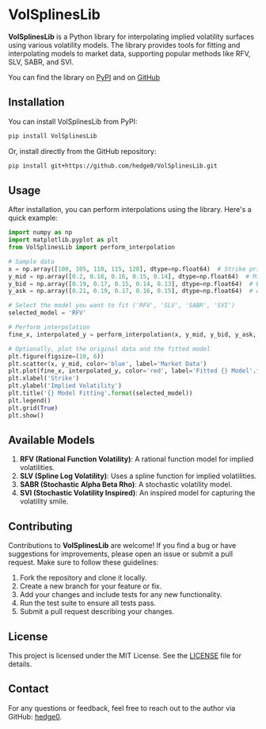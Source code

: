 # VolSplinesLib

**VolSplinesLib** is a Python library for interpolating implied volatility surfaces using various volatility models. The library provides tools for fitting and interpolating models to market data, supporting popular methods like RFV, SLV, SABR, and SVI.

You can find the library on [PyPI](https://pypi.org/project/VolSplinesLib/) and on [GitHub](https://github.com/hedge0/VolSplinesLib)

## Installation

You can install VolSplinesLib from PyPI:

```bash
pip install VolSplinesLib
```

Or, install directly from the GitHub repository:

```bash
pip install git+https://github.com/hedge0/VolSplinesLib.git
```

## Usage

After installation, you can perform interpolations using the library. Here's a quick example:

```python
import numpy as np
import matplotlib.pyplot as plt
from VolSplinesLib import perform_interpolation

# Sample data
x = np.array([100, 105, 110, 115, 120], dtype=np.float64)  # Strike prices
y_mid = np.array([0.2, 0.18, 0.16, 0.15, 0.14], dtype=np.float64)  # Mid implied volatilities
y_bid = np.array([0.19, 0.17, 0.15, 0.14, 0.13], dtype=np.float64)  # Bid IVs
y_ask = np.array([0.21, 0.19, 0.17, 0.16, 0.15], dtype=np.float64)  # Ask IVs

# Select the model you want to fit ('RFV', 'SLV', 'SABR', 'SVI')
selected_model = 'RFV'

# Perform interpolation
fine_x, interpolated_y = perform_interpolation(x, y_mid, y_bid, y_ask, selected_model)

# Optionally, plot the original data and the fitted model
plt.figure(figsize=(10, 6))
plt.scatter(x, y_mid, color='blue', label='Market Data')
plt.plot(fine_x, interpolated_y, color='red', label='Fitted {} Model'.format(selected_model))
plt.xlabel('Strike')
plt.ylabel('Implied Volatility')
plt.title('{} Model Fitting'.format(selected_model))
plt.legend()
plt.grid(True)
plt.show()
```

## Available Models

1. **RFV (Rational Function Volatility)**: A rational function model for implied volatilities.
2. **SLV (Spline Log Volatility)**: Uses a spline function for implied volatilities.
3. **SABR (Stochastic Alpha Beta Rho)**: A stochastic volatility model.
4. **SVI (Stochastic Volatility Inspired)**: An inspired model for capturing the volatility smile.

## Contributing

Contributions to **VolSplinesLib** are welcome! If you find a bug or have suggestions for improvements, please open an issue or submit a pull request. Make sure to follow these guidelines:

1. Fork the repository and clone it locally.
2. Create a new branch for your feature or fix.
3. Add your changes and include tests for any new functionality.
4. Run the test suite to ensure all tests pass.
5. Submit a pull request describing your changes.

## License

This project is licensed under the MIT License. See the [LICENSE](LICENSE) file for details.

## Contact

For any questions or feedback, feel free to reach out to the author via GitHub: [hedge0](https://github.com/hedge0).
